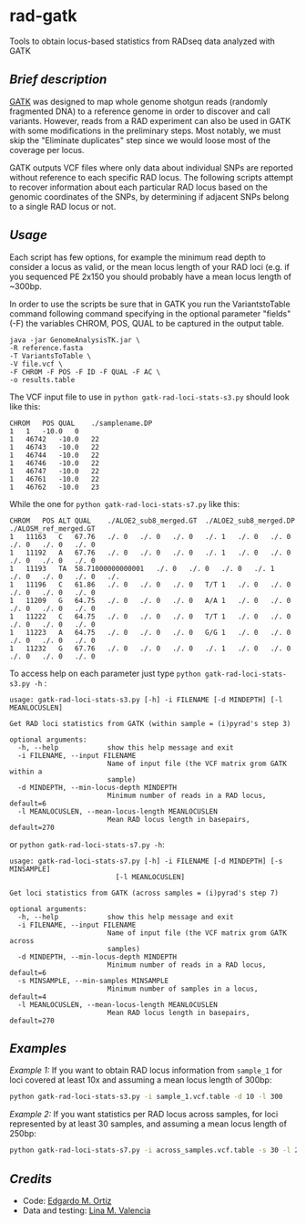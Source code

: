 # rad-gatk
Tools to obtain locus-based statistics from RADseq data analyzed with GATK

## _Brief description_
[GATK](https://software.broadinstitute.org/gatk/) was designed to map whole genome shotgun reads (randomly fragmented DNA) to a reference genome in order to discover and call variants. However, reads from a RAD experiment can also be used in GATK with some modifications in the preliminary steps. Most notably, we must skip the "Eliminate duplicates" step since we would loose most of the coverage per locus.

GATK outputs VCF files where only data about individual SNPs are reported without reference to each specific RAD locus. The following  scripts attempt to recover information about each particular RAD locus based on the genomic coordinates of the SNPs, by determining if adjacent SNPs belong to a single RAD locus or not.

## _Usage_
Each script has few options, for example the minimum read depth to consider a locus as valid, or the mean locus length of your RAD loci (e.g. if you sequenced PE 2x150 you should probably have a mean locus length of ~300bp.

In order to use the scripts be sure that in GATK you run the VariantstoTable command following command specifying in the optional parameter "fields" (-F) the variables CHROM, POS, QUAL to be captured in the output table.

```
java -jar GenomeAnalysisTK.jar \
-R reference.fasta
-T VariantsToTable \
-V file.vcf \
-F CHROM -F POS -F ID -F QUAL -F AC \
-o results.table

```
The VCF input file to use in `python gatk-rad-loci-stats-s3.py` should look like this:

```
CHROM	POS	QUAL	./samplename.DP
1	1	-10.0	0
1	46742	-10.0	22
1	46743	-10.0	22
1	46744	-10.0	22
1	46746	-10.0	22
1	46747	-10.0	22
1	46761	-10.0	22
1	46762	-10.0	23
```
While the one for `python gatk-rad-loci-stats-s7.py` like this:

```
CHROM	POS	ALT	QUAL	./ALOE2_sub8_merged.GT	./ALOE2_sub8_merged.DP	./ALOSM_ref_merged.GT	
1	11163	C	67.76	./.	0	./.	0	./.	0	./.	1	./.	0	./.	0	./.	0	./.	0	./.	0	
1	11192	A	67.76	./.	0	./.	0	./.	0	./.	1	./.	0	./.	0	./.	0	./.	0	./.	0	
1	11193	TA	58.71000000000001	./.	0	./.	0	./.	0	./.	1	./.	0	./.	0	./.	0	./.
1	11196	C	61.86	./.	0	./.	0	./.	0	T/T	1	./.	0	./.	0	./.	0	./.	0	./.	0	
1	11209	G	64.75	./.	0	./.	0	./.	0	A/A	1	./.	0	./.	0	./.	0	./.	0	./.	0	
1	11222	C	64.75	./.	0	./.	0	./.	0	T/T	1	./.	0	./.	0	./.	0	./.	0	./.	0	
1	11223	A	64.75	./.	0	./.	0	./.	0	G/G	1	./.	0	./.	0	./.	0	./.	0	./.	0	
1	11232	G	67.76	./.	0	./.	0	./.	0	./.	1	./.	0	./.	0	./.	0	./.	0	./.	0	
```

To access help on each parameter just type `python gatk-rad-loci-stats-s3.py -h` :

```
usage: gatk-rad-loci-stats-s3.py [-h] -i FILENAME [-d MINDEPTH] [-l MEANLOCUSLEN]

Get RAD loci statistics from GATK (within sample = (i)pyrad's step 3)

optional arguments:
  -h, --help            show this help message and exit
  -i FILENAME, --input FILENAME
                        Name of input file (the VCF matrix grom GATK within a
                        sample)
  -d MINDEPTH, --min-locus-depth MINDEPTH
                        Minimum number of reads in a RAD locus, default=6
  -l MEANLOCUSLEN, --mean-locus-length MEANLOCUSLEN
                        Mean RAD locus length in basepairs, default=270
```
or `python gatk-rad-loci-stats-s7.py -h`:
```
usage: gatk-rad-loci-stats-s7.py [-h] -i FILENAME [-d MINDEPTH] [-s MINSAMPLE]
                          [-l MEANLOCUSLEN]

Get loci statistics from GATK (across samples = (i)pyrad's step 7)

optional arguments:
  -h, --help            show this help message and exit
  -i FILENAME, --input FILENAME
                        Name of input file (the VCF matrix grom GATK across
                        samples)
  -d MINDEPTH, --min-locus-depth MINDEPTH
                        Minimum number of reads in a RAD locus, default=6
  -s MINSAMPLE, --min-samples MINSAMPLE
                        Minimum number of samples in a locus, default=4
  -l MEANLOCUSLEN, --mean-locus-length MEANLOCUSLEN
                        Mean RAD locus length in basepairs, default=270
```

## _Examples_

_Example 1:_ If you want to obtain RAD locus information from `sample_1` for loci covered at least 10x and assuming a mean locus length of 300bp:
```bash
python gatk-rad-loci-stats-s3.py -i sample_1.vcf.table -d 10 -l 300
```
_Example 2:_ If you want statistics per RAD locus across samples, for loci represented by at least 30 samples, and assuming a mean locus length of 250bp:
```bash
python gatk-rad-loci-stats-s7.py -i across_samples.vcf.table -s 30 -l 250
```

## _Credits_
- Code: [Edgardo M. Ortiz](mailto:e.ortiz.v@gmail.com)
- Data and testing: [Lina M. Valencia](mailto:linavalencia85@gmail.com)

